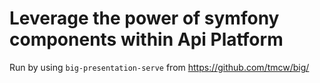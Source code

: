 # Leverage the power of symfony components within Api Platform

Run by using `big-presentation-serve` from https://github.com/tmcw/big/
